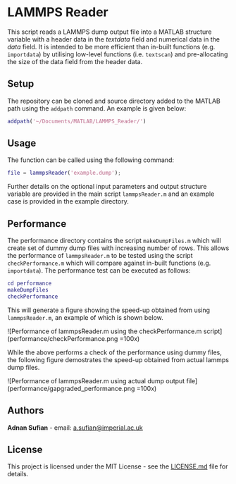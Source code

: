# LAMMPS Reader

This script reads a LAMMPS dump output file into a MATLAB structure variable with a header data in the *textdata* field and numerical data in the *data* field. It is intended to be more efficient than in-built functions (e.g. `importdata`) by utilising low-level functions (i.e. `textscan`) and pre-allocating the size of the data field from the header data.

## Setup

The repository can be cloned and source directory added to the MATLAB path using the `addpath` command. An example is given below:

``` matlab
addpath('~/Documents/MATLAB/LAMMPS_Reader/')
```

## Usage

The function can be called using the following command:

``` matlab
file = lammpsReader('example.dump');
```

Further details on the optional input parameters and output structure variable are provided in the main script `lammpsReader.m` and an example case is provided in the example directory.

## Performance

The performance directory contains the script `makeDumpFiles.m` which will create set of dummy dump files with increasing number of rows. This allows the performance of `lammpsReader.m` to be tested using the script `checkPerformance.m` which will compare against in-built functions (e.g. `importdata`). The performance test can be executed as follows:

``` matlab
cd performance
makeDumpFiles
checkPerformance
```

This will generate a figure showing the speed-up obtained from using `lammpsReader.m`, an example of which is shown below.

![Performance of lammpsReader.m using the checkPerformance.m script](performance/checkPerformance.png =100x)

While the above performs a check of the performance using dummy files, the following figure demostrates the speed-up obtained from actual lammps dump files.

![Performance of lammpsReader.m using actual dump output file](performance/gapgraded_performance.png =100x) 


## Authors

**Adnan Sufian** - email: [a.sufian@imperial.ac.uk](a.sufian@imperial.ac.uk)

## License

This project is licensed under the MIT License - see the [LICENSE.md](LICENSE.md) file for details.

